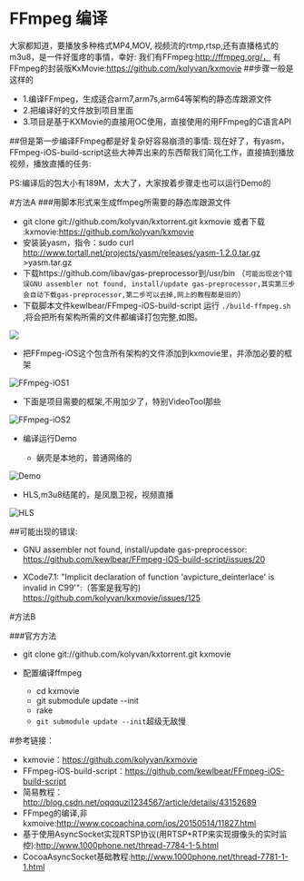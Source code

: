 # FFmpeg 编译

大家都知道，要播放多种格式MP4,MOV, 视频流的rtmp,rtsp,还有直播格式的m3u8，是一件好蛋疼的事情，幸好:
我们有FFmpeg:http://ffmpeg.org/，
有FFmpeg的封装版KxMovie:https://github.com/kolyvan/kxmovie
##步骤一般是这样的
- 1.编译FFmpeg，生成适合arm7,arm7s,arm64等架构的静态库跟源文件
- 2.把编译好的文件放到项目里面
- 3.项目是基于KXMovie的直接用OC使用，直接使用的用FFmpeg的C语言API
	
	
##但是第一步编译FFmpeg都是好复杂好容易崩溃的事情:
现在好了，有yasm，FFmpeg-iOS-build-script这些大神弄出来的东西帮我们简化工作，直接搞到播放视频，播放直播的任务:


PS:编译后的包大小有189M，太大了，大家按着步骤走也可以运行Demo的


#方法A
###用脚本形式来生成ffmpeg所需要的静态库跟源文件
- git clone git://github.com/kolyvan/kxtorrent.git kxmovie 或者下载 :kxmovie:https://github.com/kolyvan/kxmovie
- 安装装yasm，指令：sudo curl http://www.tortall.net/projects/yasm/releases/yasm-1.2.0.tar.gz >yasm.tar.gz
- 下载https://github.com/libav/gas-preprocessor到/usr/bin 
  （`可能出现这个错误GNU assembler not found, install/update gas-preprocessor,其实第三步会自动下载gas-preprocessor,第二步可以去掉,网上的教程都是旧的`）
- 下载脚本文件kewlbear/FFmpeg-iOS-build-script 运行 `./build-ffmpeg.sh
`,将会把所有架构所需的文件都编译打包完整,如图。

![](http://7xo1qe.com1.z0.glb.clouddn.com/git%2Fkx_thin.png)


- 把FFmpeg-iOS这个包含所有架构的文件添加到kxmovie里，并添加必要的框架


![FFmpeg-iOS1](http://7xo1qe.com1.z0.glb.clouddn.com/git%2Fkx_total.png)

-	下面是项目需要的框架,不用加少了，特别VideoTool那些

![FFmpeg-iOS2](http://7xo1qe.com1.z0.glb.clouddn.com/git%2Fkx_frameowork_s.png)

- 编译运行Demo

  -	蜗壳是本地的，普通网络的
  
![Demo](http://7xo1qe.com1.z0.glb.clouddn.com/git%2Fkx_video.png)

  -	HLS,m3u8结尾的，是凤凰卫视，视频直播
  
![HLS](http://7xo1qe.com1.z0.glb.clouddn.com/git%2Fkx_m3u8.png)


##可能出现的错误:
- GNU assembler not found, install/update gas-preprocessor:
https://github.com/kewlbear/FFmpeg-iOS-build-script/issues/20

- XCode7.1: "Implicit declaration of function 'avpicture_deinterlace' is invalid in C99'":（答案是我写的)
https://github.com/kolyvan/kxmovie/issues/125



#方法B

###官方方法
 -  git clone git://github.com/kolyvan/kxtorrent.git kxmovie

- 配置编译ffmpeg
  -  cd kxmovie
  -  git submodule update --init
  -  rake
  - `git submodule update --init`超级无敌慢

#参考链接：

- kxmovie：https://github.com/kolyvan/kxmovie
- FFmpeg-iOS-build-script：https://github.com/kewlbear/FFmpeg-iOS-build-script
- 简易教程：http://blog.csdn.net/oqqquzi1234567/article/details/43152689
- FFmpeg的编译,非kxmoive:http://www.cocoachina.com/ios/20150514/11827.html
- 基于使用AsyncSocket实现RTSP协议(用RTSP+RTP来实现摄像头的实时监控):http://www.1000phone.net/thread-7784-1-5.html
- CocoaAsyncSocket基础教程:http://www.1000phone.net/thread-7781-1-1.html






